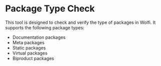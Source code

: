 # Package Type Check

This tool is designed to check and verify the type of packages in Wolfi. It supports the following package types:

- Documentation packages
- Meta packages
- Static packages
- Virtual packages
- Biproduct packages
